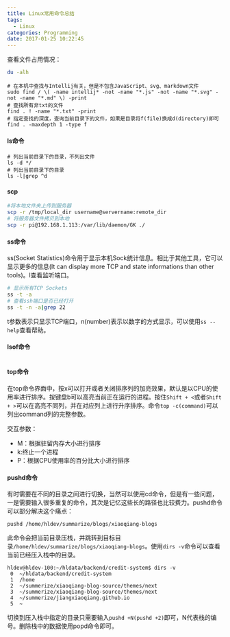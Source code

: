 ```yaml
---
title: Linux常用命令总结
tags:
  - Linux
categories: Programming
date: 2017-01-25 10:22:45
---
```



查看文件占用情况：

```Bash
du -alh
```

<!-- more -->



```shell
# 在本机中查找与Intellij有关，但是不包含JavaScript、svg、markdown文件
sudo find / \( -name intellij* -not -name "*.js" -not -name "*.svg" -not -name "*.md" \) -print
# 查找所有非txt的文件
find . ! -name "*.txt" -print
# 指定查找的深度，查询当前目录下的文件，如果是目录将f(file)换成d(directory)即可
find . -maxdepth 1 -type f
```

#### ls命令

```shell
# 列出当前目录下的目录，不列出文件
ls -d */
# 列出当前目录下的目录
ls -l|grep ^d
```

#### scp

```Bash
#将本地文件夹上传到服务器
scp -r /tmp/local_dir username@servername:remote_dir
# 将服务器文件拷贝到本地
scp -r pi@192.168.1.113:/var/lib/daemon/GK ./
```

#### ss命令

ss(Socket Statistics)命令用于显示本机Sock统计信息。相比于其他工具，它可以显示更多的信息(It can display more TCP and state informations than other tools)。l查看监听端口。
```Bash
# 显示所有TCP Sockets
ss -t -a
# 查看ssh端口是否已经打开
ss -t -n -a|grep 22
```

t参数表示只显示TCP端口，n(number)表示以数字的方式显示，可以使用`ss --help`查看帮助。

#### lsof命令

```Bash

```

#### top命令

在top命令界面中，按x可以打开或者关闭排序列的加亮效果，默认是以CPU的使用率进行排序。按键盘b可以高亮当前正在运行的进程。按住`Shift + <`或者`Shift + >`可以在高亮不同列，并在对应列上进行升序排序。命令`top -c(command)`可以列出command列的完整参数。

交互参数：

* M：根据驻留内存大小进行排序
* k:终止一个进程
* P：根据CPU使用率的百分比大小进行排序

#### pushd命令

有时需要在不同的目录之间进行切换，当然可以使用cd命令，但是有一些问题，一是需要输入很多重复的命令，其次是记忆这些长的路径也比较费力。pushd命令可以部分解决这个痛点：

```shell
pushd /home/hldev/summarize/blogs/xiaoqiang-blogs
```

此命令会把当前目录压栈，并跳转到目标目录`/home/hldev/summarize/blogs/xiaoqiang-blogs`。使用`dirs -v`命令可以查看当前已经压入栈中的目录。

```shell
hldev@hldev-100:~/hldata/backend/credit-system$ dirs -v
 0  ~/hldata/backend/credit-system
 1  /home
 2  ~/summerize/xiaoqiang-blog-source/themes/next
 3  ~/summerize/xiaoqiang-blog-source/themes/next
 4  ~/summerize/jiangxiaoqiang.github.io
 5  ~
```

切换到压入栈中指定的目录只需要输入`pushd +N(pushd +2)`即可，N代表栈的编号。删除栈中的数据使用popd命令即可。